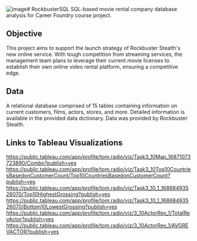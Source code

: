 ![image](https://github.com/TomRadio23/RockbusterSQL/assets/140436067/055ec55c-41a8-45ec-a497-dada22f8d70d)# RockbusterSQL
SQL-based movie rental company database analysis for Career Foundry course project.
## Objective
This project aims to support the launch strategy of Rockbuster Stealth's new online service. With tough competition from streaming services, the management team plans to leverage their current movie licenses to establish their own online video rental platform, ensuring a competitive edge.
## Data
A relational database comprised of 15 tables containing information on current customers, films, actors, stores, and more. Detailed information is available in the provided data dictionary. Data was provided by Rockbuster Stealth.
## Links to Tableau Visualizations
https://public.tableau.com/app/profile/tom.radio/viz/Task3_10Map_16871073723890/Combo?publish=yes
https://public.tableau.com/app/profile/tom.radio/viz/Task3_10Top10CountriesBasedonCustomerCount/Top10CountriesBasedonCustomerCount?publish=yes
https://public.tableau.com/app/profile/tom.radio/viz/Task3_10_1_16868493526070/Top10HighestGrossing?publish=yes
https://public.tableau.com/app/profile/tom.radio/viz/Task3_10_1_16868493526070/Bottom10LowestGrossing?publish=yes
https://public.tableau.com/app/profile/tom.radio/viz/3_10ActorRev_1/TotalRevActor?publish=yes
https://public.tableau.com/app/profile/tom.radio/viz/3_10ActorRev_1/AVGREVACTOR?publish=yes
